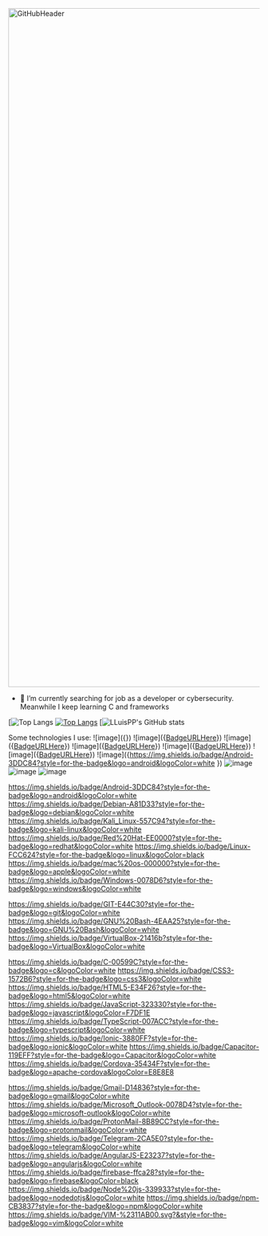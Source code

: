 <img width="1362" alt="GitHubHeader" src="https://github.com/LLuisPP/LLuisPP/assets/116104082/0e553dbe-c090-4e4c-80de-4ecabbf6dfd1">

- 🔭 I’m currently searching for job as a developer or cybersecurity. Meanwhile I keep learning C and frameworks


[![Top Langs](https://github-readme-stats.vercel.app/api/top-langs/?username=LLuisPP&layout=compact)
[![Top Langs](https://github-readme-stats.vercel.app/api/top-langs/?username=LLuisPP)](https://github.com/LLuisPP/github-readme-stats)
[![LLuisPP's GitHub stats](https://github-readme-stats.vercel.app/api?username=LLuisPP&show_icons=true&theme=transparent)

Some technologies I use:
![image]({[](https://img.shields.io/badge/Android-3DDC84?style=for-the-badge&logo=android&logoColor=white
)})
![image]({[BadgeURLHere](https://img.shields.io/badge/Debian-A81D33?style=for-the-badge&logo=debian&logoColor=white
)})
![image]({[BadgeURLHere](https://img.shields.io/badge/Kali_Linux-557C94?style=for-the-badge&logo=kali-linux&logoColor=white
)})
![image]({[BadgeURLHere](https://img.shields.io/badge/Red%20Hat-EE0000?style=for-the-badge&logo=redhat&logoColor=white
)})
![image]({[BadgeURLHere](https://img.shields.io/badge/mac%20os-000000?style=for-the-badge&logo=apple&logoColor=white
)})
![image]({[BadgeURLHere](https://img.shields.io/badge/Windows-0078D6?style=for-the-badge&logo=windows&logoColor=white
)})
![image]({https://img.shields.io/badge/Android-3DDC84?style=for-the-badge&logo=android&logoColor=white
})
![image]({BadgeURLHere})
![image]({BadgeURLHere})
![image]({BadgeURLHere})

https://img.shields.io/badge/Android-3DDC84?style=for-the-badge&logo=android&logoColor=white
https://img.shields.io/badge/Debian-A81D33?style=for-the-badge&logo=debian&logoColor=white
https://img.shields.io/badge/Kali_Linux-557C94?style=for-the-badge&logo=kali-linux&logoColor=white
https://img.shields.io/badge/Red%20Hat-EE0000?style=for-the-badge&logo=redhat&logoColor=white
https://img.shields.io/badge/Linux-FCC624?style=for-the-badge&logo=linux&logoColor=black
https://img.shields.io/badge/mac%20os-000000?style=for-the-badge&logo=apple&logoColor=white
https://img.shields.io/badge/Windows-0078D6?style=for-the-badge&logo=windows&logoColor=white

https://img.shields.io/badge/GIT-E44C30?style=for-the-badge&logo=git&logoColor=white
https://img.shields.io/badge/GNU%20Bash-4EAA25?style=for-the-badge&logo=GNU%20Bash&logoColor=white
https://img.shields.io/badge/VirtualBox-21416b?style=for-the-badge&logo=VirtualBox&logoColor=white

https://img.shields.io/badge/C-00599C?style=for-the-badge&logo=c&logoColor=white
https://img.shields.io/badge/CSS3-1572B6?style=for-the-badge&logo=css3&logoColor=white
https://img.shields.io/badge/HTML5-E34F26?style=for-the-badge&logo=html5&logoColor=white
https://img.shields.io/badge/JavaScript-323330?style=for-the-badge&logo=javascript&logoColor=F7DF1E
https://img.shields.io/badge/TypeScript-007ACC?style=for-the-badge&logo=typescript&logoColor=white
https://img.shields.io/badge/Ionic-3880FF?style=for-the-badge&logo=ionic&logoColor=white
https://img.shields.io/badge/Capacitor-119EFF?style=for-the-badge&logo=Capacitor&logoColor=white
https://img.shields.io/badge/Cordova-35434F?style=for-the-badge&logo=apache-cordova&logoColor=E8E8E8

https://img.shields.io/badge/Gmail-D14836?style=for-the-badge&logo=gmail&logoColor=white
https://img.shields.io/badge/Microsoft_Outlook-0078D4?style=for-the-badge&logo=microsoft-outlook&logoColor=white
https://img.shields.io/badge/ProtonMail-8B89CC?style=for-the-badge&logo=protonmail&logoColor=white
https://img.shields.io/badge/Telegram-2CA5E0?style=for-the-badge&logo=telegram&logoColor=white
https://img.shields.io/badge/AngularJS-E23237?style=for-the-badge&logo=angularjs&logoColor=white
https://img.shields.io/badge/firebase-ffca28?style=for-the-badge&logo=firebase&logoColor=black
https://img.shields.io/badge/Node%20js-339933?style=for-the-badge&logo=nodedotjs&logoColor=white
	https://img.shields.io/badge/npm-CB3837?style=for-the-badge&logo=npm&logoColor=white
 https://img.shields.io/badge/VIM-%2311AB00.svg?&style=for-the-badge&logo=vim&logoColor=white

